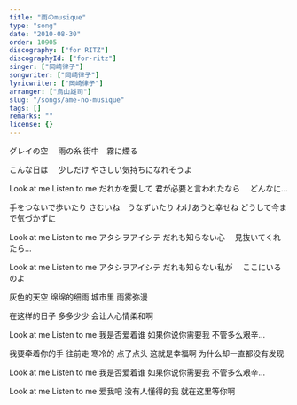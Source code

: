 ```yaml
---
title: "雨のmusique"
type: "song"
date: "2010-08-30"
order: 10905
discography: ["for RITZ"]
discographyId: ["for-ritz"]
singer: ["岡崎律子"]
songwriter: ["岡崎律子"]
lyricwriter: ["岡崎律子"]
arranger: ["鳥山雄司"]
slug: "/songs/ame-no-musique"
tags: []
remarks: ""
license: {}
---
```


グレイの空　
雨の糸 
街中　霧に煙る 

こんな日は　
少しだけ 
やさしい気持ちになれそうよ 

Look at me Listen to me
だれかを愛して 
君が必要と言われたなら　
どんなに… 

手をつないで歩いたり 
さむいね　うなずいたり
わけあうと幸せね 
どうして今まで気づかずに 

Look at me Listen to me 
アタシヲアイシテ
だれも知らない心　
見抜いてくれたら… 

Look at me Listen to me 
アタシヲアイシテ 
だれも知らない私が　
ここにいるのよ 

<!-- 翻译 -->

灰色的天空
绵绵的细雨 
城市里 雨雾弥漫 

在这样的日子 
多多少少 
会让人心情柔和啊 

Look at me Listen to me 
我是否爱着谁 
如果你说你需要我 
不管多么艰辛… 

我要牵着你的手 往前走 
寒冷的 点了点头
这就是幸福啊 
为什么却一直都没有发现 

Look at me Listen to me 
我是否爱着谁 
如果你说你需要我 
不管多么艰辛… 

Look at me Listen to me 
爱我吧 
没有人懂得的我 
就在这里等你啊

